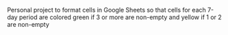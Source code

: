 Personal project to format cells in Google Sheets so that cells for each 7-day period are colored green if 3 or more are non-empty and yellow if 1 or 2 are non-empty
